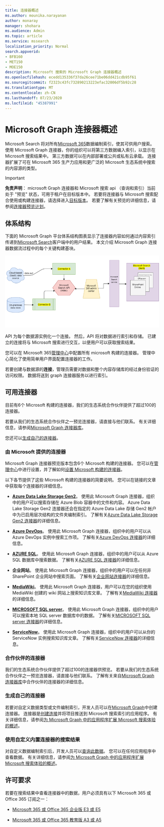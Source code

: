 ```yaml
---
title: 连接器概述
ms.author: mounika.narayanan
author: monaray
manager: shohara
ms.audience: Admin
ms.topic: article
ms.service: mssearch
localization_priority: Normal
search.appverid:
- BFB160
- MET150
- MOE150
description: Microsoft 搜索的 Microsoft Graph 连接器概述
ms.openlocfilehash: ecedd135336f37da26cee71be06dd421cdb95f61
ms.sourcegitcommit: f2323c43fc732890213223efac32006df5b92c28
ms.translationtype: MT
ms.contentlocale: zh-CN
ms.lasthandoff: 07/23/2020
ms.locfileid: "45387991"
---
```

# <a name="overview-of-microsoft-graph-connectors"></a>Microsoft Graph 连接器概述

Microsoft Search 将对所有[Microsoft 365](https://www.microsoft.com/microsoft-365)数据编制索引，使其可供用户搜索。 使用 Microsoft Graph 连接器，你的组织可以将第三方数据编入索引，以显示在 Microsoft 搜索结果中。 第三方数据可以在内部部署或公共或私有云承载。 连接器扩展了可在 Microsoft 365 生产力应用和更广泛的 Microsoft 生态系统中搜索的内容源的类型。

> [!IMPORTANT]
> **免责声明**： microsoft Graph 连接器和 Microsoft 搜索 api （查询和索引）当前处于 "预览" 状态，可用于租户在目标版本中。 若要将连接器与 Microsoft 搜索配合使用或构建连接器，请选择进入[目标版本](https://docs.microsoft.com/office365/admin/manage/release-options-in-office-365?view=o365-worldwide)。 若要了解有关预览的详细信息，请参阅[连接器预览计划](connectors-preview.md)。

## <a name="architecture"></a>体系结构

下面的 Microsoft Graph 平台体系结构图表显示了连接器内容如何通过内容索引传递到[Microsoft Search](https://docs.microsoft.com/microsoftsearch/overview-microsoft-search)客户端中的用户结果。 本文介绍 Microsoft Graph 连接器数据流过程中的每个关键构建基块。

![图：本地和基于云的数据由 Microsoft Search API 通过连接器进行索引，然后 Microsoft Search service 将结果传递给用户。](media/highlevel-connectors_FINAL.png)

API 为每个数据源实例化一个连接。 然后，API 将对数据进行索引和存储。 已建立的连接将与 Microsoft 搜索进行交互，以便用户可以获取搜索结果。

您可以在 Microsoft 365[管理中心](https://admin.microsoft.com)中配置所有 microsoft 构建的连接器。 管理中心简化了使用简单用户界面配置连接器的工作。

若要创建与数据源的**连接**，管理员需要对数据和整个内容存储库的经过身份验证的访问权限。 数据将送到 graph 连接器服务以进行索引。

## <a name="available-connectors"></a>可用连接器

目前有6个 Microsoft 构建的连接器，我们的生态系统合作伙伴提供了超过100的连接器。

若要从我们的生态系统合作伙伴之一预览连接器，请直接与他们联系。 有关详细信息，请参阅[Microsoft Graph 连接器库](connectors-gallery.md)。

您还可以[生成自己的连接器](https://docs.microsoft.com/graph/search-concept-overview)。

### <a name="connectors-by-microsoft"></a>由 Microsoft 提供的连接器

Microsoft Graph 连接器预览版本包含6个 Microsoft 构建的连接器。 您可以在[管理中心](https://admin.microsoft.com)中进行设置，并了解如何[设置 Microsoft 构建的连接器](configure-connector.md)。

以下各节提供了这些 Microsoft 构建的连接器的简要说明。 您可以在链接的文章中获取每个连接器的详细信息。

- **[Azure Data Lake Storage Gen2](https://docs.microsoft.com/azure/storage/blobs/data-lake-storage-introduction)**。 使用此 Microsoft Graph 连接器，组织中的用户可以搜索存储在 Azure Blob 容器中的文件和内容。 Azure Data Lake Storage Gen2 连接器还会在指定的 Azure Data Lake 存储 Gen2 帐户中为已启用层次结构的文件夹编制索引。
了解有关[Azure Data Lake Storage Gen2 连接器](azure-data-lake-connector.md)的详细信息。

- **[Azure DevOps](https://azure.microsoft.com/services/devops)**。 使用此 Microsoft Graph 连接器，组织中的用户可以从 Azure DevOps 实例中搜索工作项。
了解有关[Azure DevOps 连接器](azure-devops-connector.md)的详细信息。

- **[AZURE SQL](https://azure.microsoft.com/services/sql-database)**。 使用此 Microsoft Graph 连接器，组织中的用户可以从 Azure SQL 数据库中搜索数据。
了解有关[AZURE SQL 连接器](MSSQL-connector.md)的详细信息。

- **企业网站**。 使用此 Microsoft Graph 连接器，组织中的用户可以在任何非 SharePoint 企业网站中搜索页面。
了解有关[企业网站连接器](enterprise-web-connector.md)的详细信息。

- **[MediaWiki](https://www.mediawiki.org/wiki/MediaWiki)**。 使用此 Microsoft Graph 连接器，用户可以在您的组织使用 MediaWiki 创建的 wiki 网站上搜索知识库文章。
了解有关[MediaWiki 连接器](mediawiki-connector.md)的详细信息。

- **[MICROSOFT SQL server](https://www.microsoft.com/sql-server/sql-server-2017)**。 使用此 Microsoft Graph 连接器，组织中的用户可以搜索本地 SQL server 数据库中的数据。
了解有关[MICROSOFT SQL server 连接器](MSSQL-connector.md)的详细信息。

- **[ServiceNow](https://www.servicenow.com)**。 使用此 Microsoft Graph 连接器，组织中的用户可以从你的 ServiceNow 实例搜索知识库文章。
了解有关[ServiceNow 连接器](servicenow-connector.md)的详细信息。

### <a name="connectors-from-our-partners"></a>合作伙伴的连接器

我们的生态系统合作伙伴提供了超过100的连接器供预览。 若要从我们的生态系统合作伙伴之一预览连接器，请直接与他们联系。
了解有关来自[Microsoft Graph 连接器库](connectors-gallery.md)中合作伙伴的连接器的详细信息。

### <a name="build-your-own-connector"></a>生成自己的连接器

若要对自定义数据类型或文件编制索引，开发人员可以在[Microsoft Graph](https://developer.microsoft.com/graph/)中创建连接器。 连接器是[创建连接](https://docs.microsoft.com/graph/search-index-manage-connections)并将项目推送到 Microsoft 搜索索引的应用程序。 有关详细信息，请参阅[为 Microsoft Graph 中的应用程序扩展 Microsoft 搜索体验的概述](https://docs.microsoft.com/graph/search-concept-overview)。

### <a name="search-results-with-your-custom-built-connector"></a>使用自定义内置连接器的搜索结果

对自定义数据编制索引后，开发人员可以[查询此数据](https://docs.microsoft.com/graph/search-concept-custom-types)。 您可以在任何应用程序中查看数据。 有关详细信息，请参阅[为 Microsoft Graph 中的应用程序扩展 Microsoft 搜索体验的概述](https://docs.microsoft.com/graph/search-concept-overview)。

## <a name="license-requirements"></a>许可要求

若要在搜索结果中查看连接器中的数据，用户必须具有以下 Microsoft 365 或 Office 365 订阅之一：

- [Microsoft 365 或 Office 365 企业版 E3 或 E5](https://www.microsoft.com/microsoft-365/compare-all-microsoft-365-plans)

- [Microsoft 365 或 Office 365 教育版 A3 或 A5](https://www.microsoft.com/microsoft-365/academic/compare-office-365-education-plans?activetab=tab:primaryr1)
